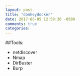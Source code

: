 ```yaml
---
layout: post
title: "donkeydocker"
date: 2017-06-05 12:59:36 -0500
comments: true
categories: 
---
```


##Tools:

* netdiscover
* Nmap
* DirBuster
* Burp




<!--more-->
